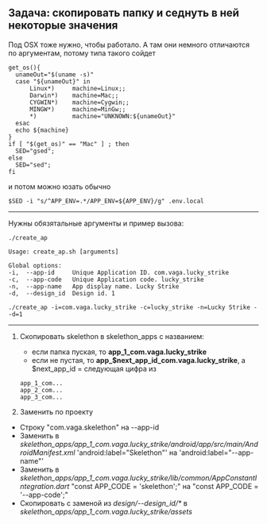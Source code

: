 ### 
Задача: скопировать папку и седнуть в ней некоторые значения
--- 

Под OSX тоже нужно, чтобы работало. А там они немного отличаются по аргументам, потому типа такого сойдет
```
get_os(){
  unameOut="$(uname -s)"
  case "${unameOut}" in
      Linux*)     machine=Linux;;
      Darwin*)    machine=Mac;;
      CYGWIN*)    machine=Cygwin;;
      MINGW*)     machine=MinGw;;
      *)          machine="UNKNOWN:${unameOut}"
  esac
  echo ${machine}
}
if [ "$(get_os)" == "Mac" ] ; then
  SED="gsed";
else
  SED="sed";
fi
```
и потом можно юзать обычно
```
$SED -i "s/^APP_ENV=.*/APP_ENV=${APP_ENV}/g" .env.local
```
 
---
Нужны обязятальные аргументы и пример вызова:
```
./create_ap

Usage: create_ap.sh [arguments]

Global options:
-i,  --app-id     Unique Application ID. com.vaga.lucky_strike
-c,  --app-code   Unique Application code. lucky_strike
-n,  --app-name   App display name. Lucky Strike
-d,  --design_id  Design id. 1

./create_ap -i=com.vaga.lucky_strike -c=lucky_strike -n=Lucky Strike --d=1

```
---
1. Скопировать skelethon в skelethon_apps с названием:
    - если папка пуская, то **app_1_com.vaga.lucky_strike**
    - если не пустая, то **app_$next_app_id_com.vaga.lucky_strike**, 
    а $next_app_id = следующая цифра из
     ```
    app_1_com...
    app_2_com...
    app_3_com...
    ```

2. Заменить по проекту
- Строку "com.vaga.skelethon" на --app-id
- Заменить в _skelethon_apps/app_1_com.vaga.lucky_strike/android/app/src/main/AndroidManifest.xml_ 
'android:label="Skelethon"' на 'android:label="--app-name"'
- Заменить в  _skelethon_apps/app_1_com.vaga.lucky_strike/lib/common/AppConstantIntegration.dart_
"const APP_CODE = 'skelethon';" на "const APP_CODE = '--app-code';"
- Скопировать с заменой из _design/--design_id/*_ в _skelethon_apps/app_1_com.vaga.lucky_strike/assets_ 

